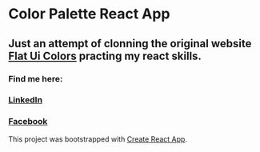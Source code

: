 # Color Palette React App

## Just an attempt of clonning the original website [Flat Ui Colors](https://flatuicolors.com) practing my react skills.

### Find me here:

### [LinkedIn](https://www.linkedin.com/in/ivaylo-tsachev-92bb36a9/)

### [Facebook](https://www.facebook.com/ivailotsachev?ref=bookmarks)

This project was bootstrapped with [Create React App](https://github.com/facebook/create-react-app).
